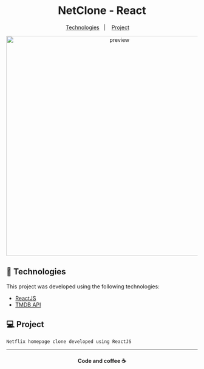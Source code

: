 <h1 align="center">
     NetClone - React
</h1>

 <p align="center">
   <a href="#-tecnologias">Technologies</a>&nbsp;&nbsp;&nbsp;|&nbsp;&nbsp;&nbsp;
   <a href="#-projeto">Project</a>&nbsp;&nbsp;&nbsp;&nbsp;&nbsp;&nbsp;
 </p>

 <p align="center">
    <img alt="preview" src="public/img/image.gif" width="580px">
 </p>

 ## :rocket: Technologies

 This project was developed using the following technologies:

 - [ReactJS](https://pt-br.reactjs.org)
 - [TMDB API](https://developers.themoviedb.org/3)


 ## 💻 Project
    Netflix homepage clone developed using ReactJS


 ---
<h4 align="center">
   Code and coffee ☕
</h4>

